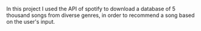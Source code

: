 In this project I used the API of spotify to download a database of 5 thousand songs from diverse genres, in order to recommend a song based on the user's input. 
